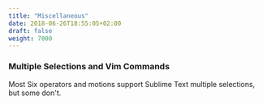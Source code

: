 ```yaml
---
title: "Miscellaneous"
date: 2018-06-26T18:55:05+02:00
draft: false
weight: 7000
---
```


### Multiple Selections and Vim Commands

Most Six operators and motions support
Sublime Text multiple selections,
but some don't.
